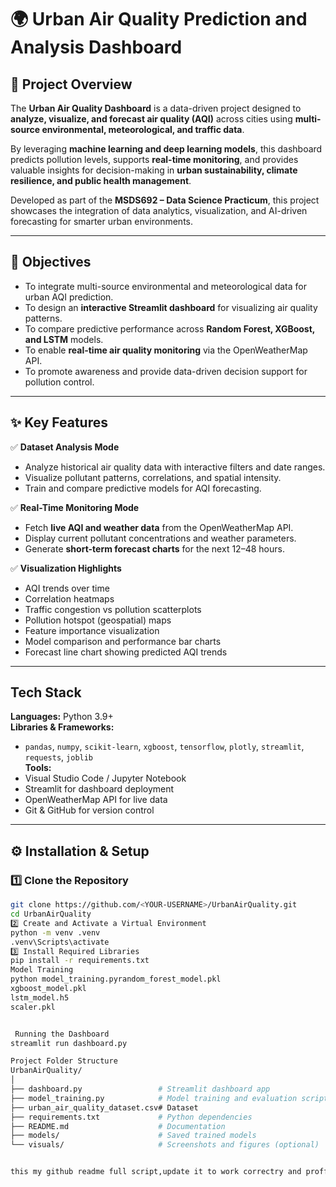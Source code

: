 # 🌍 Urban Air Quality Prediction and Analysis Dashboard

## 📘 Project Overview
The **Urban Air Quality Dashboard** is a data-driven project designed to **analyze, visualize, and forecast air quality (AQI)** across cities using **multi-source environmental, meteorological, and traffic data**.  

By leveraging **machine learning and deep learning models**, this dashboard predicts pollution levels, supports **real-time monitoring**, and provides valuable insights for decision-making in **urban sustainability, climate resilience, and public health management**.

Developed as part of the **MSDS692 – Data Science Practicum**, this project showcases the integration of data analytics, visualization, and AI-driven forecasting for smarter urban environments.

---

## 🎯 Objectives
- To integrate multi-source environmental and meteorological data for urban AQI prediction.  
- To design an **interactive Streamlit dashboard** for visualizing air quality patterns.  
- To compare predictive performance across **Random Forest, XGBoost, and LSTM** models.  
- To enable **real-time air quality monitoring** via the OpenWeatherMap API.  
- To promote awareness and provide data-driven decision support for pollution control.

---

## ✨ Key Features
✅ **Dataset Analysis Mode**
- Analyze historical air quality data with interactive filters and date ranges.  
- Visualize pollutant patterns, correlations, and spatial intensity.  
- Train and compare predictive models for AQI forecasting.  

✅ **Real-Time Monitoring Mode**
- Fetch **live AQI and weather data** from the OpenWeatherMap API.  
- Display current pollutant concentrations and weather parameters.  
- Generate **short-term forecast charts** for the next 12–48 hours.  

✅ **Visualization Highlights**
- AQI trends over time  
- Correlation heatmaps  
- Traffic congestion vs pollution scatterplots  
- Pollution hotspot (geospatial) maps  
- Feature importance visualization  
- Model comparison and performance bar charts  
- Forecast line chart showing predicted AQI trends  

---

##  Tech Stack

**Languages:** Python 3.9+  
**Libraries & Frameworks:**  
- `pandas`, `numpy`, `scikit-learn`, `xgboost`, `tensorflow`, `plotly`, `streamlit`, `requests`, `joblib`  
**Tools:**  
- Visual Studio Code / Jupyter Notebook  
- Streamlit for dashboard deployment  
- OpenWeatherMap API for live data  
- Git & GitHub for version control  

---

## ⚙️ Installation & Setup

### 1️⃣ Clone the Repository
```bash
git clone https://github.com/<YOUR-USERNAME>/UrbanAirQuality.git
cd UrbanAirQuality
2️⃣ Create and Activate a Virtual Environment
python -m venv .venv
.venv\Scripts\activate
3️⃣ Install Required Libraries
pip install -r requirements.txt
Model Training
python model_training.pyrandom_forest_model.pkl
xgboost_model.pkl
lstm_model.h5
scaler.pkl


 Running the Dashboard
streamlit run dashboard.py

Project Folder Structure
UrbanAirQuality/
│
├── dashboard.py                 # Streamlit dashboard app
├── model_training.py            # Model training and evaluation script
├── urban_air_quality_dataset.csv# Dataset
├── requirements.txt             # Python dependencies
├── README.md                    # Documentation
├── models/                      # Saved trained models
└── visuals/                     # Screenshots and figures (optional)


this my github readme full script,update it to work correctry and proffesionally
